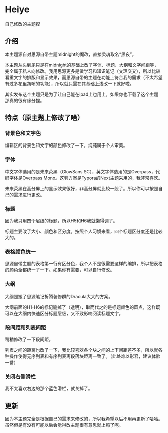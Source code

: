 # Heiye
自己修改的主题捏

## 介绍

本主题源自对思源自带主题midnight的魔改，直接灵魂取名“黑夜”。

本主题从头到尾只是在midnight的基础上改了字体、标题、大纲和文字间距等，完全属于私人向修改。我用思源更多是做学习和知识笔记（文理交叉），所以比较看重文字的排版和显示效果，而思源自带的主题在功能上符合我的需求（不太希望有过多花里胡哨的功能），所以就只需在其基础上浅改一下就好啦。

其实发布这个主题只是为了让自己能在ipad上也用上，如果你也下载了这个主题那真的很有缘分捏。

## 特点（原主题上修改了啥）

### 背景色和文字色

编辑区的背景色和文字的颜色修改了一下，纯纯属于个人审美。

### 字体

中文字体选用的是未来荧黑（GlowSans SC），英文字体选用的是Overpass，代码字体是Overpass Mono。这套方案是Typora的Next主题采用的，我非常喜欢。

未来荧黑在高分屏上的显示效果很好，非高分屏就比较一般了。所以你可以按照自己的需求进行更改。

### 标题

因为我只用四个层级的标题，所以H5和H6我就懒得调了。

标题主要改了大小、颜色和区分度。按照个人习惯来看，四个标题区分度还是比较大的。

### 表格颜色统一

思源自带主题的表格第一行有区分色，我个人不是很需要这样的编排，所以把表格的颜色全都统一了一下。如果你有需要，可以自行修改。

### 大纲

大纲照搬了思源笔记折腾装修群的Dracula大大的方案。

大纲前面的H1-H6的标记删掉了（透明），取而代之的是标题颜色的圆点，这样既可以在大纲内快速区分标题层级，又不致影响阅读标题文字。

### 段间距和列表间距

稍稍修改了一下段间距。

列表之间的距离也改了一下，我比较喜欢各个块之间的上下间距差不多，所以就各种操作使得无序列表和有序列表离段落块距离一致了。（此处难以形容，建议体验一番）

### 关闭右侧滑栏

我不太喜欢右边的那个蓝色滑栏，就关掉了。

## 更新

因为本主题完全是根据自己的需求来修改的，所以我希望以后不用再更新了哈哈。虽然但是有没有可能以后会觉得改主题很有意思就上瘾了呢。
